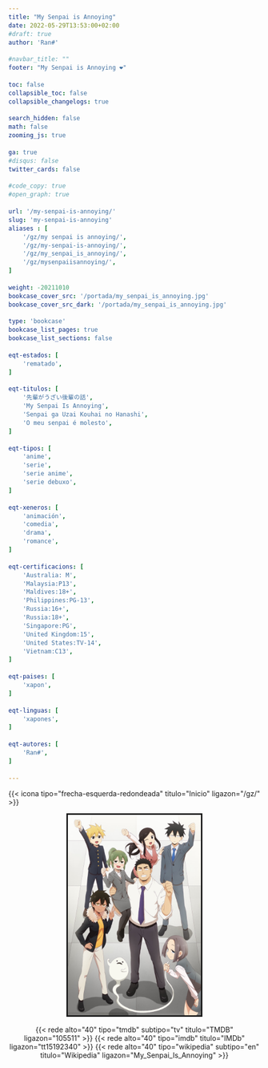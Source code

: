 ```yaml
---
title: "My Senpai is Annoying"
date: 2022-05-29T13:53:00+02:00
#draft: true
author: 'Ran#'

#navbar_title: ""
footer: "My Senpai is Annoying ❤️"

toc: false
collapsible_toc: false
collapsible_changelogs: true

search_hidden: false
math: false
zooming_js: true

ga: true
#disqus: false
twitter_cards: false

#code_copy: true
#open_graph: true

url: '/my-senpai-is-annoying/'
slug: 'my-senpai-is-annoying'
aliases : [
    '/gz/my senpai is annoying/',
    '/gz/my-senpai-is-annoying/',
    '/gz/my_senpai_is_annoying/',
    '/gz/mysenpaiisannoying/',
]

weight: -20211010
bookcase_cover_src: '/portada/my_senpai_is_annoying.jpg'
bookcase_cover_src_dark: '/portada/my_senpai_is_annoying.jpg'

type: 'bookcase'
bookcase_list_pages: true
bookcase_list_sections: false

eqt-estados: [
    'rematado',
]

eqt-titulos: [
    '先輩がうざい後輩の話',
    'My Senpai Is Annoying',
    'Senpai ga Uzai Kouhai no Hanashi',
    'O meu senpai é molesto',
]

eqt-tipos: [
    'anime',
    'serie',
    'serie anime',
    'serie debuxo',
]

eqt-xeneros: [
    'animación',
    'comedia',
    'drama',
    'romance',
]

eqt-certificacions: [
    'Australia: M',
    'Malaysia:P13',
    'Maldives:18+',
    'Philippines:PG-13',
    'Russia:16+',
    'Russia:18+',
    'Singapore:PG',
    'United Kingdom:15',
    'United States:TV-14',
    'Vietnam:C13',
]

eqt-paises: [
    'xapon',
]

eqt-linguas: [
    'xapones',
]

eqt-autores: [
    'Ran#',
]

---
```


{{< icona tipo="frecha-esquerda-redondeada" titulo="Inicio" ligazon="/gz/" >}}

<div style="text-align: center">
<img style="border: 3px solid currentColor" height=400 title="My Senpai is Annoying" alt="My Senpai is Annoying" src="/portada/my_senpai_is_annoying.jpg">

{{< rede alto="40" tipo="tmdb" subtipo="tv" titulo="TMDB" ligazon="105511" >}}
{{< rede alto="40" tipo="imdb" titulo="IMDb" ligazon="tt15192340" >}}
{{< rede alto="40" tipo="wikipedia" subtipo="en" titulo="Wikipedia" ligazon="My_Senpai_Is_Annoying" >}}
</div>
